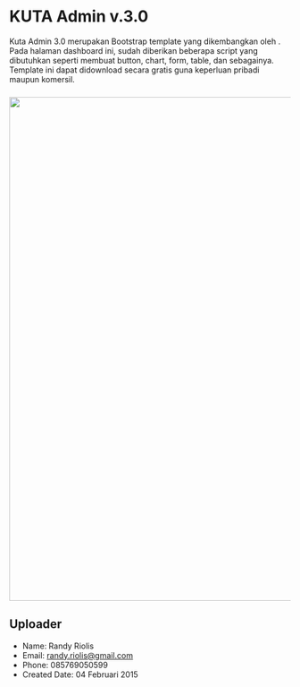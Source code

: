 # KUTA Admin v.3.0
Kuta Admin 3.0 merupakan Bootstrap template yang dikembangkan oleh . Pada halaman dashboard ini, sudah diberikan beberapa script yang dibutuhkan seperti membuat button, chart, form, table, dan sebagainya. Template ini dapat didownload secara gratis guna keperluan pribadi maupun komersil.

### 
<img src="https://raw.github.com/r4nd1/template-cpanel-kuta/master/screenshot.png" width="900">

## Uploader
* Name: Randy Riolis
* Email: randy.riolis@gmail.com
* Phone: 085769050599
* Created Date: 04 Februari 2015